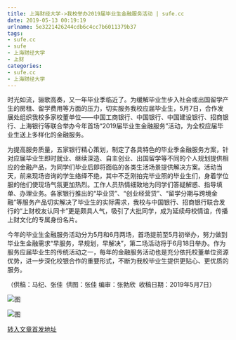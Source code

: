 ```yaml
---
title: 上海财经大学->我校举办2019届毕业生金融服务活动 | sufe.cc
date: 2019-05-13 00:19:19
urlname: 5e3221426244cdb6c4cc7b6011379b37
tags: 
- sufe.cc
- sufe
- 上海财经大学
- 上财
categories:
- sufe.cc
- 上海财经大学
---
```



时光如流，骊歌高奏，又一年毕业季临近了。为缓解毕业生步入社会或出国留学产生的房租、留学费用等方面的压力，切实服务我校应届毕业生，5月7日，合作发展处组织我校多家校董单位——中国工商银行、中国银行、中国建设银行、招商银行、上海银行等联合举办今年首场“2019届毕业生金融服务”活动，为全校应届毕业生送上多样化的金融服务。

为提高服务质量，五家银行精心策划，制定了各具特色的毕业季金融服务方案，针对应届毕业生即时就业、继续深造、自主创业、出国留学等不同的个人规划提供相应的金融产品，为同学们毕业后即将面临的各类生活场景提供解决方案。活动当天，前来现场咨询的学生络绎不绝，其中不乏刚拍完毕业照的毕业生们，身着学位服的他们使现场气氛更加热烈。工作人员热情细致地为同学们答疑解惑、指导填单、办理业务。各家银行推出的“毕业贷”、“创业经营贷”、“留学分期与跨境金融”等服务产品切实解决了毕业生的实际需求，我校与中国银行、招商银行联合发行的“上财校友认同卡”更是颇具人气，吸引了大批同学，成为延续母校情谊，传播上财文化的专属身份名片。

今年的毕业生金融服务活动分为5月和6月两场，首场提前至5月初举办，努力做到毕业生金融需求“早服务，早规划，早解决”，第二场活动将于6月18日举办。作为服务应届毕业生的传统活动之一，每年的金融服务活动也是充分依托校董单位资源优势，进一步深化校银合作的重要形式，不断为我校毕业生提供更贴心、更优质的服务。

（供稿：马纪、张佳  供图：张佳 编审：张勃欣  收稿日期：2019年5月7日）



![图](http://news.sufe.edu.cn/_upload/article/images/73/a0/316ca3c3452eb67863f0f8fc4da1/894d5d0b-4008-40ee-9baa-29641d8bc0d7.jpg)

![图](http://news.sufe.edu.cn/_upload/article/images/73/a0/316ca3c3452eb67863f0f8fc4da1/d894a9cd-2647-467e-bac1-24511c5e89c5.jpg)

[转入文章首发地址](http://news.sufe.edu.cn/d4/45/c179a119877/page.htm)